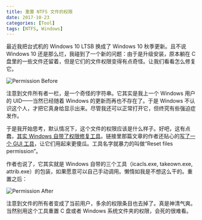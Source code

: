 ```yaml
---
title: 重置 NTFS 文件的权限
date: 2017-10-23
categories: [Tool]
tags: [NTFS, Windows]
---
```


最近我把台式机的 Windows 10 LTSB 换成了 Windows 10 秋季更新。且不说 Windows 10 还是那么烂，我碰到了一个新的问题：由于是升级安装，原本躺在 C 盘里的一些文件还留着，但是它们的文件权限变得有点奇怪。让我们看看怎么修复它。

<!--more-->

![Permission Before](/image/reset-ntfs-file-permission-1.png)

注意到文件所有者一栏，是一个奇怪的字符串。它其实是我上一个 Windows 用户的 UID——当然已经随着 Windows 的更新而再也不存在了。于是 Windows 不认识这个人，才把它真身给显示出来。尽管我还可以正常打开它，但终究有些强迫症发作。

于是我开始思考，默认情况下，这个文件的权限应该是什么样子。好吧，这有点蠢，[其实 Windows 自带了权限修复工具](http://lallouslab.net/2009/06/14/resetting-ntfs-files-security-and-permission-in-windows-7/)。链接里那篇文章的作者还贴心的[写了一个 GUI 工具](http://lallouslab.net/2013/08/26/resetting-ntfs-files-permission-in-windows-graphical-utility/)，让它们用起来更傻瓜。工具名字就暴力的叫做“Reset files permission”。

作者也说了，它其实就是 Windows 自带的三个工具（icacls.exe, takeown.exe, attrib.exe）的包装，如果愿意可以自己手动调用。懒惰如我是不想这么干的。重置之后：

![Permission After](/image/reset-ntfs-file-permission-2.png)

注意到文件的所有者变成了当前用户，多余的权限条目也去掉了。真是神清气爽。当然别用这个工具重置 C 盘或者 Windows 系统文件夹的权限，会死的很难看。